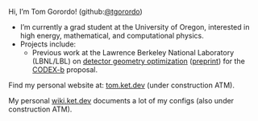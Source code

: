 Hi, I’m Tom Gorordo! (github:[@tgorordo](https://github.com/tgorordo))
- I’m currently a grad student at the University of Oregon,
  interested in high energy, mathematical, and computational physics.
- Projects include:
  - Previous work at the Lawrence Berkeley National Laboratory (LBNL/LBL) on
    [detector geometry optimization](https://doi.org/10.1088/1748-0221/18/09/P09012) 
    ([preprint](https://arxiv.org/abs/2211.08450))
    for the [CODEX-b](https://arxiv.org/abs/1911.00481) proposal.

Find my personal website at: [tom.ket.dev](https://tom.ket.dev) 
(under construction ATM). 

My personal [wiki.ket.dev](https://wiki.ket.dev) documents a lot of my configs
(also under construction ATM).
